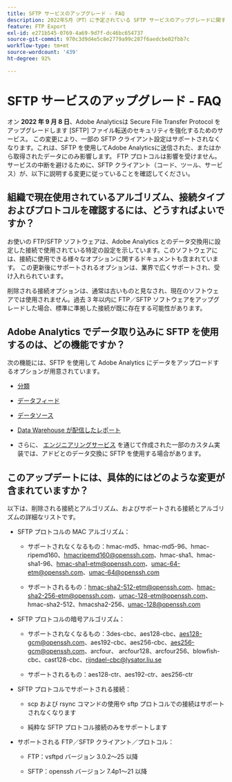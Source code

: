 ```yaml
---
title: SFTP サービスのアップグレード - FAQ
description: 2022年5月（PT）に予定されている SFTP サービスのアップグレードに関するよくある質問（FAQ）です。
feature: FTP Export
exl-id: e271b545-0769-4a69-9d7f-dc46bc654737
source-git-commit: 970c3d9d4e5c8e2779a99c287f6aedcbe02fbb7c
workflow-type: tm+mt
source-wordcount: '439'
ht-degree: 92%

---
```


# SFTP サービスのアップグレード - FAQ

オン **2022 年 9 月 8 日**、Adobe Analyticsは Secure File Transfer Protocol をアップグレードします [SFTP] ファイル転送のセキュリティを強化するためのサービス。 この変更により、一部の SFTP クライアント設定はサポートされなくなります。これは、SFTP を使用してAdobe Analyticsに送信された、またはから取得されたデータにのみ影響します。 FTP プロトコルは影響を受けません。サービスの中断を避けるために、SFTP クライアント（コード、ツール、サービス）が、以下に説明する変更に従っていることを確認してください。

## 組織で現在使用されているアルゴリズム、接続タイプおよびプロトコルを確認するには、どうすればよいですか？

お使いの FTP/SFTP ソフトウェアは、Adobe Analytics とのデータ交換用に設定した接続で使用されている特定の設定を示しています。このソフトウェアには、接続に使用できる様々なオプションに関するドキュメントも含まれています。 この更新後にサポートされるオプションは、業界で広くサポートされ、受け入れられています。

削除される接続オプションは、通常は古いものと見なされ、現在のソフトウェアでは使用されません。過去 3 年以内に FTP／SFTP ソフトウェアをアップグレードした場合、標準に準拠した接続が既に存在する可能性があります。

## Adobe Analytics でデータ取り込みに SFTP を使用するのは、どの機能ですか？

次の機能には、SFTP を使用して Adobe Analytics にデータをアップロードするオプションが用意されています。

* [分類](https://experienceleague.adobe.com/docs/analytics/export/ftp-and-sftp/set-up-ftp-accounts/ftp-saint.html?lang=ja)

* [データフィード](https://experienceleague.adobe.com/docs/analytics/export/ftp-and-sftp/set-up-ftp-accounts/ftp-datafeeds.html?lang=ja)

* [データソース](https://experienceleague.adobe.com/docs/analytics/export/ftp-and-sftp/set-up-ftp-accounts/ftp-datasources.html?lang=ja)

* [Data Warehouse が配信したレポート](https://experienceleague.adobe.com/docs/analytics/export/ftp-and-sftp/set-up-ftp-accounts/ftp-dw-reports.html?lang=ja)

* さらに、 [エンジニアリングサービス](https://experienceleague.adobe.com/docs/analytics/export/ftp-and-sftp/set-up-ftp-accounts/ftp-eng-services.html?lang=ja) を通じて作成された一部のカスタム実装では、アドビとのデータ交換に SFTP を使用する場合があります。

## このアップデートには、具体的にはどのような変更が含まれていますか？

以下は、削除される接続とアルゴリズム、およびサポートされる接続とアルゴリズムの詳細なリストです。

* SFTP プロトコルの MAC アルゴリズム：

   * サポートされなくなるもの：hmac-md5、hmac-md5-96、hmac-ripemd160、hmacripemd160@openssh.com、hmac-sha1、hmac-sha1-96、hmac-sha1-etm@openssh.com、umac-64-etm@openssh.com、umac-64@openssh.com

   * サポートされるもの：hmac-sha2-512-etm@openssh.com、hmac-sha2-256-etm@openssh.com、umac-128-etm@openssh.com、hmac-sha2-512、hmacsha2-256、umac-128@openssh.com

* SFTP プロトコルの暗号アルゴリズム：

   * サポートされなくなるもの：3des-cbc、aes128-cbc、aes128-gcm@openssh.com、aes192-cbc、aes256-cbc、aes256-gcm@openssh.com、arcfour、 arcfour128、arcfour256、blowfish-cbc、cast128-cbc、rijndael-cbc@lysator.liu.se

   * サポートされるもの：aes128-ctr、aes192-ctr、aes256-ctr

* SFTP プロトコルでサポートされる接続：

   * scp および rsync コマンドの使用や sftp プロトコルでの接続はサポートされなくなります

   * 純粋な SFTP プロトコル接続のみをサポートします

* サポートされる FTP／SFTP クライアント／プロトコル：

   * FTP：vsftpd バージョン 3.0.2～25 以降

   * SFTP：openssh バージョン 7.4p1～21 以降
